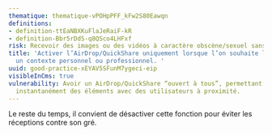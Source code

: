 ```yaml
---
thematique: thematique-vPOHpPFF_kFw2S80Eawqn
definitions:
- definition-ttEaNBXKuFlaJeRaiF-kR
- definition-Bbr5rDdS-q8QSco4LHFxf
risk: Recevoir des images ou des vidéos à caractère obscène/sexuel sans y avoir consenti.
title: 'Activer l’AirDrop/QuickShare uniquement lorsque l’on souhaite l’utiliser dans
  un contexte personnel ou professionnel. '
uuid: good-practice-xEYAV5SFunM7ygeci-eip
visibleInCms: true
vulnerability: Avoir un AirDrop/QuickShare “ouvert à tous”, permettant de partager
  instantanément des éléments avec des utilisateurs à proximité.
---
```


Le reste du temps, il convient de désactiver cette fonction pour éviter les réceptions contre son gré.